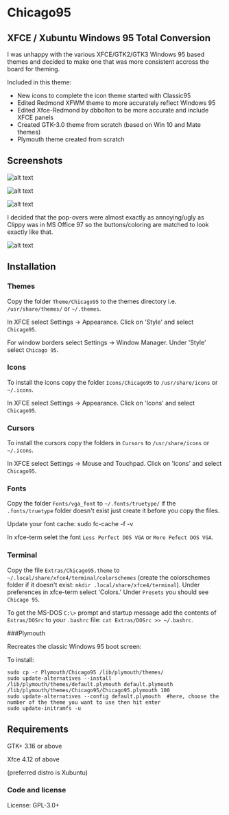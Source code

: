 # Chicago95

## XFCE / Xubuntu Windows 95 Total Conversion

I was unhappy with the various XFCE/GTK2/GTK3 Windows 95 based themes and decided to make one that was more consistent accross the board for theming.

Included in this theme:

- New icons to complete the icon theme started with Classic95
- Edited Redmond XFWM theme to more accurately reflect Windows 95
- Edited Xfce-Redmond by dbbolton to be more accurate and include XFCE panels
- Created GTK-3.0 theme from scratch (based on Win 10 and Mate themes)
- Plymouth theme created from scratch

## Screenshots
![alt text](https://raw.githubusercontent.com/grassmunk/Chicago95/master/Screenshots/Screenshot.png "Big Screenshot")

![alt text](https://raw.githubusercontent.com/grassmunk/Chicago95/master/Screenshots/gtk2.png "GTK2")

![alt text](https://raw.githubusercontent.com/grassmunk/Chicago95/master/Screenshots/gtk3.png "GTK3")

I decided that the pop-overs were almost exactly as annoying/ugly as Clippy was in MS Office 97 so the buttons/coloring are matched to look exactly like that.

![alt text](https://raw.githubusercontent.com/grassmunk/Chicago95/master/Screenshots/DOS.png "Terminal")

## Installation

### Themes
Copy the folder `Theme/Chicago95` to the themes directory i.e. `/usr/share/themes/` or `~/.themes`.

In XFCE select Settings -> Appearance. Click on 'Style' and select `Chicago95`.

For window borders select Settings -> Window Manager. Under 'Style' select `Chicago 95`.

###  Icons
To install the icons copy the folder `Icons/Chicago95` to `/usr/share/icons` or `~/.icons`.

In XFCE select Settings -> Appearance. Click on 'Icons' and select `Chicago95`.

### Cursors
To install the cursors copy the folders in `Cursors` to `/usr/share/icons` or `~/.icons`.

In XFCE select Settings -> Mouse and Touchpad. Click on 'Icons' and select `Chicago95`.

### Fonts
Copy the folder `Fonts/vga_font` to `~/.fonts/truetype/` if the `.fonts/truetype` folder doesn't exist just create it before you copy the files. 

Update your font cache: sudo fc-cache -f -v

In xfce-term selet the font `Less Perfect DOS VGA` or `More Pefect DOS VGA`.


### Terminal

Copy the file `Extras/Chicago95.theme` to `~/.local/share/xfce4/terminal/colorschemes` (create the colorschemes folder if it doesn't exist: `mkdir .local/share/xfce4/terminal`).
Under preferences in xfce-term select 'Colors.' Under `Presets` you should see `Chicago 95`.

To get the MS-DOS `C:\>` prompt and startup message add the contents of `Extras/DOSrc` to your `.bashrc` file: `cat Extras/DOSrc >> ~/.bashrc`.

###Plymouth

Recreates the classic Windows 95 boot screen:


To install:

```
sudo cp -r Plymouth/Chicago95 /lib/plymouth/themes/
sudo update-alternatives --install /lib/plymouth/themes/default.plymouth default.plymouth /lib/plymouth/themes/Chicago95/Chicago95.plymouth 100
sudo update-alternatives --config default.plymouth  #here, choose the number of the theme you want to use then hit enter
sudo update-initramfs -u
```

## Requirements

GTK+ 3.16 or above

Xfce 4.12 of above

(preferred distro is Xubuntu)

### Code and license

License: GPL-3.0+

